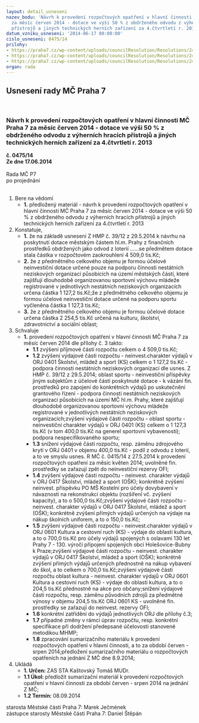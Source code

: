 ```yaml
---
layout: detail_usneseni
nazev_bodu: 'Návrh k provedení rozpočtových opatření v hlavní činnosti  MČ Praha 7
  za měsíc červen 2014 - dotace ve výši 50 % z obdrženého odvodu z výherních hracích
  přístrojů a jiných technických herních zařízení za 4.čtvrtletí r. 2013 '
datum_vzniku_usneseni: '2014-06-17 00:00:00'
cislo_usneseni: 0475/14
prilohy:
- https://praha7.cz/wp-content/uploads/councilResolution/Resolutions/24906/33-14-p1_zhmp_39_12.pdf
- https://praha7.cz/wp-content/uploads/councilResolution/Resolutions/24906/33-14-p2_0415r.doc
- https://praha7.cz/wp-content/uploads/councilResolution/Resolutions/24906/33-14-p_loterie_4q13_podepsan%c3%a90001.pdf
organ: rada
---
```

<div id="ucUsn_pList" class="usn">
	<span><h2>Usnesení rady MČ Praha 7 </h2>
<br></span><div class="standBody">
<span><h3>Návrh k provedení rozpočtových opatření v hlavní činnosti  MČ Praha 7 za měsíc červen 2014 - dotace ve výši 50 % z obdrženého odvodu z výherních hracích přístrojů a jiných technických herních zařízení za 4.čtvrtletí r. 2013 </h3></span><div class="center">
		<strong>č. 0475/14</strong><br>
	</div>
<div class="center">
		<strong>Ze dne 17.06.2014</strong><br><br>
	</div>Rada MČ P7<br> po projednání<br><br><ol>
<li>Bere na vědomí<ul><li>
<strong>1.</strong> předložený materiál - návrh k provedení rozpočtových opatření v hlavní činnosti  MČ Praha 7 za měsíc červen 2014 - dotace ve výši 50 % z obdrženého odvodu z výherních hracích přístrojů a jiných technických herních zařízení za 4.čtvrtletí r. 2013 </li></ul>
</li>
<li>Konstatuje,<ul>
<li>
<strong>1.</strong> že na základě usnesení Z HMP č. 39/12 z 29.5.2014 k návrhu na poskytnutí dotace městským částem hl.m. Prahy z finančních prostředků obdržených jako odvod z loterií  ……se předmětem dotace stala částka v rozpočtovém zaokrouhlení 4 509,0 tis.Kč;</li>
<li>
<strong>2.</strong> že z předmětného celkového objemu je formou účelové neinvestiční dotace určené pouze na podporu činnosti nestátních neziskových organizací působících na území městských částí, které zajišťují dlouhodobě organizovanou sportovní výchovu mládeže registrované v jednotlivých nestátních neziskových organizacích určena částka 1 127,2 tis.Kč;že z předmětného celkového objemu je formou účelové neinvestiční dotace určené  na podporu  sportu  vyčleněna  částka  1 127,3 tis.Kč; </li>
<li>
<strong>3.</strong> že z  předmětného celkového  objemu je formou účelové  dotace určena částka  2 254,5 tis.Kč určená na kulturu, školství, zdravotnictví a sociální oblast; </li>
</ul>
</li>
<li>Schvaluje<ul><li>
<strong>1.</strong> provedení  rozpočtových opatření v hlavní činnosti MČ Praha 7 za měsíc červen 2014 dle přílohy č. 3  takto:<ul>
<li>
<strong>1.1</strong> zvýšení příjmové části rozpočtu  celkem o 4 509,0 tis.Kč;</li>
<li>
<strong>1.2</strong> zvýšení výdajové části rozpočtu - neinvest.charakter výdajů v ORJ 0401 Školství, mládež a sport  (KS) celkem o 1 127,2 tis.Kč  - podpora činnosti nestátních neziskových organizací dle usnes. Z HMP č. 39/12 z 29.5.2014; oblast sportu - neinvestiční příspěvky jiným subjektům z  účelové části poskytnuté dotace  -  k vázání fin. prostředků pro zapojení do konkrétních výdajů po uskutečnění grantového řízení - podpora činnosti nestátních neziskových organizací působících na území MČ hl.m. Prahy, které zajišťují dlouhodobě organizovanou sportovní výchovu mládeže registrované v jednotlivých nestátních neziskových organizacích;zvýšení výdajové části rozpočtu - oblast sportu - neinvestiční charakter výdajů v ORJ 0401 (KS) celkem o 1 127,3 tis.Kč (v tom 400,0 tis.Kč na generel sportovní vybavenosti);   podpora nespecifikovaného sportu;  </li>
<li>
<strong>1.3</strong> snížení výdajové části rozpočtu, resp. záměnu zdrojového krytí v ORJ 0401 v objemu 400,0 tis.Kč - podíl z odvodu z loterií, a to ve smyslu usnes.  R MČ č. 0415/14 z 27.5.2014 k provedení rozpočtových opatření za měsíc květen 2014; uvolněné fin. prostředky se zařazují zpět do neinvestiční rezervy OFI; </li>
<li>
<strong>1.4</strong> zvýšení výdajové části rozpočtu - neinvest. charakter výdajů v ORJ 0417 Školství, mládež a sport (OŠK); konkrétně zvýšení neinvest. příspěvku PO MŠ Kostelní pro účely dovybavení v návaznosti na  rekonstrukci objektu (rozšíření vč. zvýšení kapacity), a to o 500,0 tis.Kč;zvýšení výdajové části rozpočtu - neinvest. charakter výdajů v ORJ 0417 Školství, mládež a sport (OŠK); konkrétně zvýšení přímých výdajů určených na  výdaje na nákup školních uniforem, a to o 150,0 tis.Kč;</li>
<li>
<strong>1.5</strong> zvýšení výdajové části rozpočtu - neinvest.charakter výdajů v ORJ 0601 Kultura a cestovní ruch (KS) - výdaje do oblasti kultura, a to  o 700,0 tis.Kč pro účely výdajů spojených s oslavami 130 let Prahy 7 - 130. výročí připojení spojených obcí Holešovice-Bubny k Praze;zvýšení výdajové části rozpočtu - neinvest. charakter výdajů v ORJ 0417 Školství, mládež a sport (OŠK); konkrétně zvýšení přímých výdajů určených přednostně na nákup vybavení do škol, a to  celkem o 700,0 tis.Kč;zvýšení výdajové části rozpočtu oblast kultura - neinvest. charakter výdajů v ORJ 0601 Kultura a cestovní ruch (KS) - výdaje do oblasti kultura, a to o 204,5 tis.Kč přednostně na akce pro občany;snížení výdajové části rozpočtu, resp. záměnu původních zdrojů za předmětné výnosy v objemu 204,5 tis.Kč ORJ 0601 KS - uvolněné fin. prostředky se zařazují do neinvest. rezervy OFI; </li>
<li>
<strong>1.6</strong> konkrétní zatřídění do výdajů jednotlivých ORJ dle přílohy č.3;</li>
<li>
<strong>1.7</strong> případné změny v rámci úprav rozpočtu, resp. konkrétní specifikace při dodržení předepsané účelovosti stanovené metodikou MHMP;</li>
<li>
<strong>1.8</strong> zpracování sumarizačního materiálu  k provedení rozpočtových opatření v hlavní činnosti, a to za období červen - srpen 2014;předložení sumarizačního materiálu o rozpočtových opatřeních na jednání  Z MČ dne 8.9.2014;</li>
</ul>
</li></ul>
</li>
<li>Ukládá<ul>
<li>
<strong>1. Určen: </strong>ZAS STA Kaštovský Tomáš MUDr.</li>
<li>
<strong>1.1 Úkol: </strong>předložit sumarizační materiál k provedení rozpočtových   opatření v hlavní činnosti za období červen - srpen 2014 na jednání Z MČ;</li>
<li>
<strong>1.2 Termín: </strong>08.09.2014</li>
</ul>
</li>
</ol>starosta Městské části Praha 7: Marek Ječmének<br>zástupce starosty Městské části Praha 7: Daniel Štěpán 
</div>
</div>